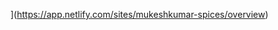 
[](https://app.netlify.com/sites/mukeshkumar-spices/overview)](https://app.netlify.com/sites/mukeshkumar-spices/overview)
